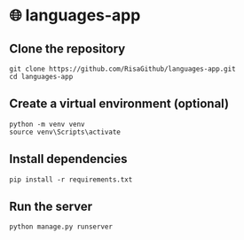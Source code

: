 # 🌐 languages-app

## Clone the repository

```
git clone https://github.com/RisaGithub/languages-app.git
cd languages-app
```

## Create a virtual environment (optional)

```
python -m venv venv
source venv\Scripts\activate
```

## Install dependencies

```
pip install -r requirements.txt
```

## Run the server

```
python manage.py runserver
```
